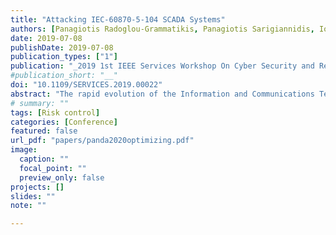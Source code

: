 ```yaml
---
title: "Attacking IEC-60870-5-104 SCADA Systems"
authors: [Panagiotis Radoglou-Grammatikis, Panagiotis Sarigiannidis, Ioannis Giannoulakis, Emmanouil Kafetzakis, Emmanouil Panaousis]
date: 2019-07-08
publishDate: 2019-07-08
publication_types: ["1"]
publication: "_2019 1st IEEE Services Workshop On Cyber Security and Resilience in the Internet of Things_"
#publication_short: "__"
doi: "10.1109/SERVICES.2019.00022"
abstract: "The rapid evolution of the Information and Communications Technology (ICT) services transforms the conventional electrical grid into a new paradigm called Smart Grid (SG). Even though SG brings significant improvements, such as increased reliability and better energy management, it also introduces multiple security challenges. One of the main reasons for this is that SG combines a wide range of heterogeneous technologies, including Internet of Things (IoT) devices as well as Supervisory Control and Data Acquisition (SCADA) systems. The latter are responsible for monitoring and controlling the automatic procedures of energy transmission and distribution. Nevertheless, the presence of these systems introduces multiple vulnerabilities because their protocols do not implement essential security mechanisms such as authentication and access control. In this paper, we focus our attention on the security issues of the IEC 60870-5-104 (IEC-104) protocol, which is widely utilized in the European energy sector. In particular, we provide a SCADA threat model based on a Coloured Petri Net (CPN) and emulate four different types of cyber attacks against IEC-104. Last, we used AlienVault's risk assessment model to evaluate the risk level that each of these cyber attacks introduces to our system to confirm our intuition about their severity."
# summary: ""
tags: [Risk control]
categories: [Conference]
featured: false
url_pdf: "papers/panda2020optimizing.pdf"
image:
  caption: ""
  focal_point: ""
  preview_only: false
projects: []
slides: ""
note: ""

---
```


